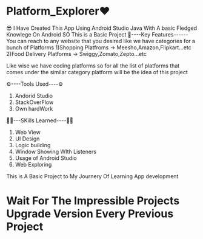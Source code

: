 # Platform_Explorer❤️

😎 I Have Created This App Using Android Studio Java With A basic Fledged Knowlege On Android SO This is a Basic Project 
🤞----Key Features------
You can reach to any website that you desired like we have categories for a bunch of Platforms 
1)Shopping Platfroms -> Meesho,Amazon,Flipkart...etc
2)Food Delivery Platforms -> Swiggy,Zomato,Zepto...etc

Like wise we have coding platforms so for all the list of platforms that comes under the similar category platform will be the idea of this project

⚙️----Tools Used----⚙️
1) Andorid Studio
2) StackOverFlow
3) Own hardWork

👨‍🏫---SKills Learned----👨‍💻
1) Web View
2) UI Design
3) Logic building
4) Window Showing WIth Listeners
5) Usage of Android Studio
6) Web Exploring

This is A Basic Project to My Journery Of Learning App development

# Wait For The Impressible Projects Upgrade Version Every Previous Project
